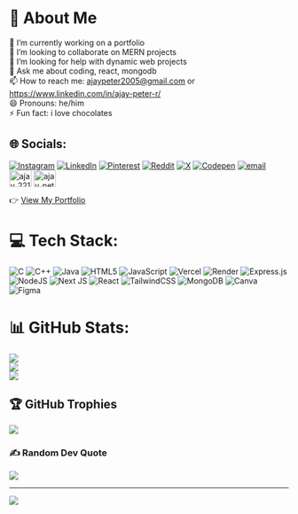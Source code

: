 # 💫 About Me
🔭 I’m currently working on a portfolio<br>👯 I’m looking to collaborate on MERN projects<br>🤔 I’m looking for help with dynamic web projects<br>💬 Ask me about coding, react, mongodb<br>📫 How to reach me: ajaypeter2005@gmail.com or https://www.linkedin.com/in/ajay-peter-r/<br>😄 Pronouns: he/him<br>⚡ Fun fact: i love chocolates


## 🌐 Socials:
[![Instagram](https://img.shields.io/badge/Instagram-%23E4405F.svg?logo=Instagram&logoColor=white)](https://instagram.com/_ajay_peter_005) [![LinkedIn](https://img.shields.io/badge/LinkedIn-%230077B5.svg?logo=linkedin&logoColor=white)](https://linkedin.com/in/ajay-peter-r) [![Pinterest](https://img.shields.io/badge/Pinterest-%23E60023.svg?logo=Pinterest&logoColor=white)](https://pinterest.com/ajaypeter2005) [![Reddit](https://img.shields.io/badge/Reddit-%23FF4500.svg?logo=Reddit&logoColor=white)](https://reddit.com/user/Baymax_582) [![X](https://img.shields.io/badge/X-black.svg?logo=X&logoColor=white)](https://x.com/ajaypeter582) [![Codepen](https://img.shields.io/badge/Codepen-000000?logo=codepen&logoColor=white)](https://codepen.io/Ajay-Peter) [![email](https://img.shields.io/badge/Email-D14836?logo=gmail&logoColor=white)](mailto:ajaypeter2005@gmail.com)
<a href="https://www.hackerrank.com/ajay_2212104" target="blank"><img align="center" src="https://raw.githubusercontent.com/rahuldkjain/github-profile-readme-generator/master/src/images/icons/Social/hackerrank.svg" alt="ajay_2212104" height="30" width="40" /></a>
<a href="https://www.leetcode.com/ajay_peter_r" target="blank"><img align="center" src="https://raw.githubusercontent.com/rahuldkjain/github-profile-readme-generator/master/src/images/icons/Social/leet-code.svg" alt="ajay_peter_r" height="30" width="40" /></a>

👉 [View My Portfolio]([https://ajaypeter582.github.io/Mini-Javascript-Projects/](https://ajaypeter582.github.io/Portfolio_final/))

# 💻 Tech Stack:
![C](https://img.shields.io/badge/c-%2300599C.svg?style=for-the-badge&logo=c&logoColor=white) ![C++](https://img.shields.io/badge/c++-%2300599C.svg?style=for-the-badge&logo=c%2B%2B&logoColor=white) ![Java](https://img.shields.io/badge/java-%23ED8B00.svg?style=for-the-badge&logo=openjdk&logoColor=white) ![HTML5](https://img.shields.io/badge/html5-%23E34F26.svg?style=for-the-badge&logo=html5&logoColor=white) ![JavaScript](https://img.shields.io/badge/javascript-%23323330.svg?style=for-the-badge&logo=javascript&logoColor=%23F7DF1E) ![Vercel](https://img.shields.io/badge/vercel-%23000000.svg?style=for-the-badge&logo=vercel&logoColor=white) ![Render](https://img.shields.io/badge/Render-%46E3B7.svg?style=for-the-badge&logo=render&logoColor=white) ![Express.js](https://img.shields.io/badge/express.js-%23404d59.svg?style=for-the-badge&logo=express&logoColor=%2361DAFB) ![NodeJS](https://img.shields.io/badge/node.js-6DA55F?style=for-the-badge&logo=node.js&logoColor=white) ![Next JS](https://img.shields.io/badge/Next-black?style=for-the-badge&logo=next.js&logoColor=white) ![React](https://img.shields.io/badge/react-%2320232a.svg?style=for-the-badge&logo=react&logoColor=%2361DAFB) ![TailwindCSS](https://img.shields.io/badge/tailwindcss-%2338B2AC.svg?style=for-the-badge&logo=tailwind-css&logoColor=white) ![MongoDB](https://img.shields.io/badge/MongoDB-%234ea94b.svg?style=for-the-badge&logo=mongodb&logoColor=white) ![Canva](https://img.shields.io/badge/Canva-%2300C4CC.svg?style=for-the-badge&logo=Canva&logoColor=white) ![Figma](https://img.shields.io/badge/figma-%23F24E1E.svg?style=for-the-badge&logo=figma&logoColor=white)
# 📊 GitHub Stats:
![](https://github-readme-stats.vercel.app/api?username=AjayPeter582&theme=tokyonight&hide_border=true&include_all_commits=false&count_private=false)<br/>
![](https://github-readme-streak-stats.herokuapp.com/?user=AjayPeter582&theme=tokyonight&hide_border=true)<br/>
![](https://github-readme-stats.vercel.app/api/top-langs/?username=AjayPeter582&theme=tokyonight&hide_border=true&include_all_commits=false&count_private=false&layout=compact)

## 🏆 GitHub Trophies
![](https://github-profile-trophy.vercel.app/?username=AjayPeter582&theme=radical&no-frame=true&no-bg=true&margin-w=4)

### ✍️ Random Dev Quote
![](https://quotes-github-readme.vercel.app/api?type=horizontal&theme=tokyonight)

---
[![](https://visitcount.itsvg.in/api?id=AjayPeter582&icon=2&color=4)](https://visitcount.itsvg.in)
